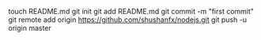 touch README.md 
git init 
git add README.md 
git commit -m "first commit" 
git remote add origin https://github.com/shushanfx/nodejs.git 
git push -u origin master 
